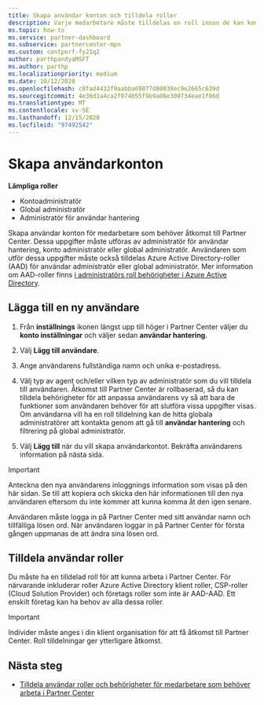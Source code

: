 ```yaml
---
title: Skapa användar konton och tilldela roller
description: Varje medarbetare måste tilldelas en roll innan de kan komma åt Partner Center. Lär dig hur du skapar användar konton, tilldelar roller och anger behörigheter.
ms.topic: how-to
ms.service: partner-dashboard
ms.subservice: partnercenter-mpn
ms.custom: contperf-fy21q2
author: parthpandyaMSFT
ms.author: parthp
ms.localizationpriority: medium
ms.date: 10/12/2020
ms.openlocfilehash: c8fad4432f9aabba69877d80038ec9e2665c639d
ms.sourcegitcommit: 4e36d1a4ca2f074b55f9b9a08e300734eae1f06d
ms.translationtype: MT
ms.contentlocale: sv-SE
ms.lasthandoff: 12/15/2020
ms.locfileid: "97492542"
---
```

# <a name="create-user-accounts"></a>Skapa användarkonton  

**Lämpliga roller**

- Kontoadministratör
- Global administratör
- Administratör för användar hantering

Skapa användar konton för medarbetare som behöver åtkomst till Partner Center. Dessa uppgifter måste utföras av administratör för användar hantering, konto administratör eller global administratör. Användaren som utför dessa uppgifter måste också tilldelas Azure Active Directory-roller (AAD) för användar administratör eller global administratör. Mer information om AAD-roller finns [i administratörs roll behörigheter i Azure Active Directory](/azure/active-directory/users-groups-roles/directory-assign-admin-roles).

## <a name="add-a-new-user"></a>Lägga till en ny användare

1. Från **inställnings** ikonen längst upp till höger i Partner Center väljer du **konto inställningar** och väljer sedan **användar hantering**.

2. Välj **Lägg till användare**.

3. Ange användarens fullständiga namn och unika e-postadress.

4. Välj typ av agent och/eller vilken typ av administratör som du vill tilldela till användaren. Åtkomst till Partner Center är rollbaserad, så du kan tilldela behörigheter för att anpassa användarens vy så att bara de funktioner som användaren behöver för att slutföra vissa uppgifter visas.  Om användarna vill ha en roll tilldelning kan de hitta globala administratörer att kontakta genom att gå till **användar hantering** och filtrering på global administratör.

5. Välj **Lägg till** när du vill skapa användarkontot. Bekräfta användarens information på nästa sida.

> [!IMPORTANT]  
> Anteckna den nya användarens inloggnings information som visas på den här sidan. Se till att kopiera och skicka den här informationen till den nya användaren eftersom du inte kommer att kunna komma åt den igen senare. 

Användaren måste logga in på Partner Center med sitt användar namn och tillfälliga lösen ord. När användaren loggar in på Partner Center för första gången uppmanas de att ändra sina lösen ord.

## <a name="assign-user-roles"></a>Tilldela användar roller

Du måste ha en tilldelad roll för att kunna arbeta i Partner Center.  För närvarande inkluderar roller Azure Active Directory klient roller, CSP-roller (Cloud Solution Provider) och företags roller som inte är AAD-AAD. Ett enskilt företag kan ha behov av alla dessa roller.

>[!Important]
>Individer måste anges i din klient organisation för att få åtkomst till Partner Center. Roll tilldelningar ger ytterligare åtkomst.

## <a name="next-steps"></a>Nästa steg

- [Tilldela användar roller och behörigheter för medarbetare som behöver arbeta i Partner Center](permissions-overview.md)

